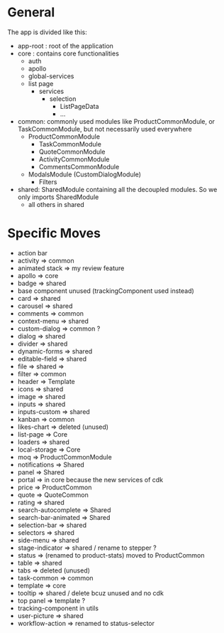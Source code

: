 # General

The app is divided like this:

- app-root : root of the application
- core : contains core functionalities
	- auth
	- apollo
	- global-services
	- list page
	  - services
		  - selection
			- ListPageData
			- ...
- common: commonly used modules like ProductCommonModule, or TaskCommonModule, but not necessarily used everywhere
  - ProductCommonModule
	- TaskCommonModule
	- QuoteCommonModule
	- ActivityCommonModule
	- CommentsCommonModule
  - ModalsModule (CustomDialogModule)
	- Filters
- shared: SharedModule containing all the decoupled modules. So we only imports SharedModule
  - all others in shared



# Specific Moves

- action bar
- activity => common
- animated stack => my review feature
- apollo => core
- badge => shared
- base component unused (trackingComponent used instead)
- card => shared
- carousel => shared
- comments => common
- context-menu => shared
- custom-dialog => common ?
- dialog => shared
- divider => shared
- dynamic-forms => shared
- editable-field => shared
- file => shared =>
- filter => common
- header => Template
- icons => shared
- image => shared
- inputs => shared
- inputs-custom => shared
- kanban => common
- likes-chart => deleted (unused)
- list-page => Core
- loaders => shared
- local-storage => Core
- moq => ProductCommonModule
- notifications => Shared
- panel => Shared
- portal => in core because the new services of cdk
- price => ProductCommon
- quote => QuoteCommon
- rating => shared
- search-autocomplete => Shared
- search-bar-animated => Shared
- selection-bar => shared
- selectors => shared
- side-menu => shared
- stage-indicator => shared / rename to stepper ?
- status => (renamed to product-stats) moved to ProductCommon
- table => shared
- tabs => deleted (unused)
- task-common => common
- template => core
- tooltip => shared / delete bcuz unused and no cdk
- top panel => template ?
- tracking-component in utils
- user-picture => shared
- workflow-action => renamed to status-selector

